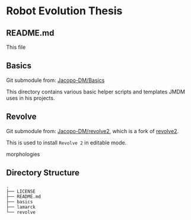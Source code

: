 # Robot Evolution Thesis

## README.md

This file

## Basics 

Git submodule from: [Jacopo-DM/Basics](https://github.com/Jacopo-DM/Basics)

This directory contains various basic helper scripts and templates JMDM uses in his projects.

## Revolve

Git submodule from: [Jacopo-DM/revolve2](https://github.com/Jacopo-DM/revolve2), which is a fork of [revolve2](https://github.com/ci-group/revolve2).

This is used to install `Revolve 2` in editable mode.

morphologies

<!-- ## Lamarck 

This repository contains the code for the `Lamarck` project, which is a project to evolve robots using the `Revolve 2` framework, using the `Lamarckian` evolution paradigm for the neural networks.

## Morphology

This repository contains the code for the `Morphology` project, which is a project to evolve robots using the `Revolve 2` framework, explores the automatic generation of robot morphologies for baseline experiments. -->

## Directory Structure

```
.
├── LICENSE
├── README.md
├── basics
├── lamarck
└── revolve
```
